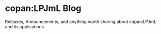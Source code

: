 # copan:LPJmL Blog


Releases, Announcements, and anything worth sharing about copan:LPJmL and its
applications.

